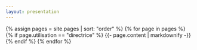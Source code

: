 ```yaml
---
layout: presentation
---
```


{% assign pages = site.pages | sort: "order" %}
{% for page in pages %}
 {% if page.utilisation == "directrice" %}
    {{- page.content | markdownify -}}
  {% endif %}
{% endfor %}